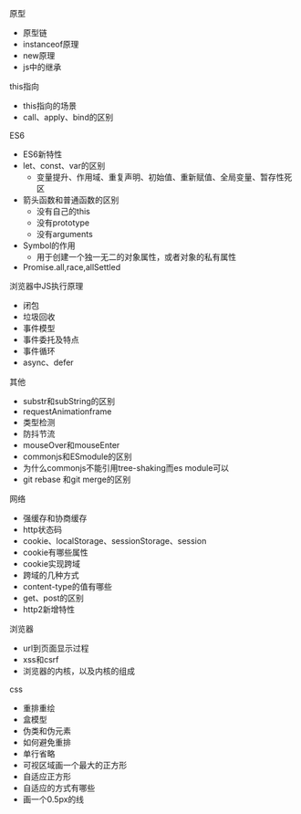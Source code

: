 原型

- 原型链
- instanceof原理
- new原理
- js中的继承

this指向

- this指向的场景
- call、apply、bind的区别

ES6

- ES6新特性
- let、const、var的区别
  - 变量提升、作用域、重复声明、初始值、重新赋值、全局变量、暂存性死区
- 箭头函数和普通函数的区别 
  - 没有自己的this
  - 没有prototype
  - 没有arguments
- Symbol的作用 
  - 用于创建一个独一无二的对象属性，或者对象的私有属性
- Promise.all,race,allSettled

浏览器中JS执行原理

- 闭包
- 垃圾回收
- 事件模型
- 事件委托及特点
- 事件循环
- async、defer

其他

- substr和subString的区别
- requestAnimationframe
- 类型检测
- 防抖节流
- mouseOver和mouseEnter
- commonjs和ESmodule的区别
- 为什么commonjs不能引用tree-shaking而es module可以
- git rebase 和git merge的区别

网络

- 强缓存和协商缓存
- http状态码
- cookie、localStorage、sessionStorage、session
- cookie有哪些属性
- cookie实现跨域
- 跨域的几种方式
- content-type的值有哪些
- get、post的区别
- http2新增特性

浏览器

- url到页面显示过程
- xss和csrf
- 浏览器的内核，以及内核的组成

css

- 重排重绘
- 盒模型
- 伪类和伪元素
- 如何避免重排
- 单行省略
- 可视区域画一个最大的正方形
- 自适应正方形
- 自适应的方式有哪些
- 画一个0.5px的线





